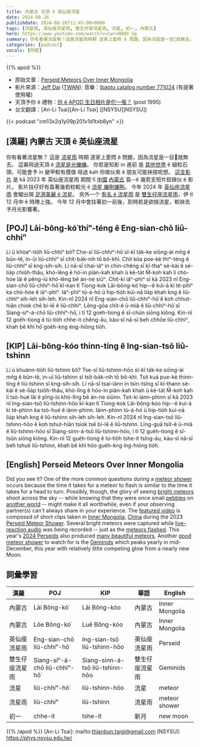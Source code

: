```yaml
---
title: 內蒙古 天頂 ê 英仙座流星
date: 2024-08-26
publishdate: 2024-08-26T11:45:00+0800
tags: [流星雨, 英仙座流星雨, 雙生仔座流星雨, 流星, 初一, 內蒙古]
hero: https://www.youtube.com/watch?v=CwrvN0Q9_Sg
summary: 你有看著流星無？這是流星雨時期 逐家上愛問 ê 問題，因為流星是一目𥍉就無去。
categories: [podcast]
vocals: [阿錕]
---
```


{{% apod %}}

- 原始文章：[Perseid Meteors Over Inner Mongolia](https://apod.nasa.gov/apod/ap240826.html)
- 影片來源：[Jeff Dai](https://twanight.org/profile/jeff-dai/) ([TWAN](https://www.twanight.org/)); 音樂：[Ibaotu catalog number 771024](https://ibaotu.com/sucai/912881.html) (有提著使用權)
- 天頂予你 ê 禮物：[你 ê APOD 生日相片是佗一張？](https://apod.nasa.gov/apod/calendar/allyears.html) (post 1995)
- 台文翻譯：[An-Li Tsai][An-Li Tsai] ([NSYSU][NSYSU])

{{< podcast "cm13x2q1y09p201v1d1txb6yn" >}}

## [漢羅] 內蒙古 天頂 ê 英仙座流星
你有看著流星無？
這是 [流星雨][meteor shower] 時期 逐家上愛問 ê 問題，因為流星是一目𥍉就無去。
這寡飛過天頂 ê [流星是光爍爍][bright meteors]。
你若是知影 in 進前 是 [其他世界][another world] ê 細粒石頭，可能會予 in 變甲較有價值
毋過 kah 你做伙來 ê 朋友可能袂按呢想。
[這支影片][featured video] 是 kā 2023 年 英仙座流星雨 期間 tī [中國][China] [內蒙古][Inner Mongolia] 翕--ê 幾若支短片鉸做伙 ê 影片。
影片拄仔好有翕著幾若粒較光 ê [流星 爍咧爍咧][meteors flashed]。
今年 2024 年 [英仙座流星雨][Perseid Meteor Shower] 會閣出現 [足濟美麗 ê 流星][many beautiful meteors]。
另外一个 [有名 ê 流星雨][good meteor shower] 是 [雙生仔座流星雨][Geminids]，伊 tī 12 月中 ê 時陣上強。
今年 12 月中會拄著初一前後，到時若是欲揣流星，較袂去予月光影響著。

## [POJ] Lāi-bông-kó͘ thiⁿ-téng ê Eng-sian-chō liû-chhiⁿ
Lí ū khòaⁿ-tio̍h liû-chhiⁿ bô?
Che-sī liû-chhiⁿ-hō͘ sî-kî ta̍k-ke siōng-ài mn̄g ê būn-tê, in-ūi liû-chhiⁿ sī chi̍t-ba̍k-nih tō bô-khì.
Chit kóa poe-kè thiⁿ-téng ê liû-chhiⁿ sī kng-sih-sih.
Lí nā-sī chai-iáⁿ in chìn-chêng sī kî-thaⁿ sè-kài ê sè-lia̍p chio̍h-thâu, khó-lêng ē hō͘-in piàn-kah khah ū kè-ta̍t
M̄-koh kah lí chò-hóe lâi ê pêng-iú khó-lêng bē án-ne siūⁿ.
Chit-ki iáⁿ-phìⁿ sī kā 2023 nî Eng-sian-chō liû-chhiⁿ-hō͘ kî-kan tī Tiong-kok Lāi-bông-kó͘ hip--ê kúi-ā ki té-phìⁿ ka chò-hóe ê iáⁿ-phìⁿ.
Iáⁿ-phìⁿ tú-á-hó ū hip-tio̍h kúi-nā lia̍p khah kng ê liû-chhiⁿ sih-leh sih-leh.
Kin-nî 2024 nî Eng-sian-chō liû-chhiⁿ-hō͘ ē koh chhut-hiān chiok chē bí-lē ê liû-chhiⁿ.
Lēng-gōa chi̍t-ê ū-miâ ê liû-chhiⁿ-hō͘ sī Siang-siⁿ-á-chō liû-chhiⁿ-hō͘, i tī 12 goe̍h-tiong ê sî-chūn siōng kiông.
Kin-nî 12 goe̍h-tiong ē tú-tio̍h chhe-it chêng-āu, kàu-sî nā-sī beh chhōe liû-chhiⁿ, khah bē khì hō͘ goe̍h-kng éng-hióng tio̍h.

## [KIP] Lāi-bông-kóo thinn-tíng ê Ing-sian-tsō liû-tshinn
Lí ū khuànn-tio̍h liû-tshinn bô?
Tse-sī liû-tshinn-hōo sî-kî ta̍k-ke siōng-ài mn̄g ê būn-tê, in-uī liû-tshinn sī tsi̍t-ba̍k-nih tō bô-khì.
Tsit kuá pue-kè thinn-tíng ê liû-tshinn sī kng-sih-sih.
Lí nā-sī tsai-iánn in tsìn-tsîng sī kî-thann sè-kài ê sè-lia̍p tsio̍h-thâu, khó-lîng ē hōo-in piàn-kah khah ū kè-ta̍t
M̄-koh kah lí tsò-hué lâi ê pîng-iú khó-lîng bē án-ne siūnn.
Tsit-ki iánn-phìnn sī kā 2023 nî Ing-sian-tsō liû-tshinn-hōo kî-kan tī Tiong-kok Lāi-bông-kóo hip--ê kuí-ā ki té-phìnn ka tsò-hué ê iánn-phìnn.
Iánn-phìnn tú-á-hó ū hip-tio̍h kuí-nā lia̍p khah kng ê liû-tshinn sih-leh sih-leh.
Kin-nî 2024 nî Ing-sian-tsō liû-tshinn-hōo ē koh tshut-hiān tsiok tsē bí-lē ê liû-tshinn.
Līng-guā tsi̍t-ê ū-miâ ê liû-tshinn-hōo sī Siang-sinn-á-tsō liû-tshinn-hōo, i tī 12 gue̍h-tiong ê sî-tsūn siōng kiông.
Kin-nî 12 gue̍h-tiong ē tú-tio̍h tshe-it tsîng-āu, kàu-sî nā-sī beh tshuē liû-tshinn, khah bē khì hōo gue̍h-kng íng-hióng tio̍h.

## [English] Perseid Meteors Over Inner Mongolia
Did you see it?
One of the more common questions during a [meteor shower][meteor shower] occurs because the time it takes for a meteor to flash is similar to the time it takes for a head to turn.
Possibly, though, the glory of seeing [bright meteors][bright meteors] shoot across the sky -- while knowing that they were once small [pebbles][pebbles] on [another world][another world] -- might make it all worthwhile, even if your observing partner(s) can't always share in your experience.
The [featured video][featured video] is composed of short clips taken in [Inner Mongolia][Inner Mongolia], [China][China] during the 2023 [Perseid Meteor Shower][Perseid Meteor Shower].
Several bright meteors were captured while [live-reaction audio][live-reaction audio] was being recorded -- just as the [meteors flashed][meteors flashed].
This year's [2024 Perseids][2024 Perseids] also produced [many beautiful meteors][many beautiful meteors].
Another [good meteor shower][good meteor shower] to watch for is the [Geminids][Geminids] which peaks yearly in mid-December, this year with relatively little competing glow from a nearly new Moon.

## 詞彙學習

|漢羅|POJ|KIP|華語|English|
|-|-|-|-|-|
|內蒙古|Lāi Bông-kó͘|Lāi Bông-kóo|內蒙古|Inner Mongolia|
|內蒙古|Lōe Bông-kó͘|Luē Bông-kóo|內蒙古|Inner Mongolia|
|英仙座流星雨|Eng-sian-chō liû-chhiⁿ-hō͘|Ing-sian-tsō liû-tshinn-hōo|英仙座流星雨|Perseid|
|雙生仔座流星雨|Siang-siⁿ-á-chō liû-chhiⁿ-hō͘|Siang-sinn-á-tsō liû-tshinn-hōo|雙生仔座流星雨|Geminids|
|流星|liû-chhiⁿ-hō͘|liû-tshinn-hōo|流星|meteor|
|流星雨|liû-chhiⁿ|liû-tshinn|流星雨|meteor shower|
|初一|chhe-it|tshe-it|新月|new moon|

{{% /apod %}}
[An-Li Tsai]: mailto:thianbun.taigi@gmail.com
[NSYSU]: https://phys.nsysu.edu.tw/

[copyright]: https://apod.nasa.gov/apod/fap/lib/about_apod.html#srapply
[License3]: https://creativecommons.org/licenses/by/3.0/
[License2]:https://creativecommons.org/licenses/by-nc-nd/2.0/

[meteor shower]:https://spaceplace.nasa.gov/meteor-shower/
[bright meteors]:https://apod.nasa.gov/apod/ap230809.html
[pebbles]:https://science.nasa.gov/solar-system/meteors-meteorites/facts/
[another world]:https://apod.nasa.gov/apod/ap151118.html
[featured video]:https://youtu.be/CwrvN0Q9_Sg
[Inner Mongolia]:https://youtu.be/1NnMJUvU1L0
[China]:https://en.wikipedia.org/wiki/China
[Perseid Meteor Shower]:https://science.nasa.gov/solar-system/meteors-meteorites/perseids/
[live-reaction audio]:https://youtu.be/olq7Qr1H_PI
[meteors flashed]:https://apod.nasa.gov/apod/ap181209.html
[2024 Perseids]:https://apod.nasa.gov/apod/ap240812.html
[many beautiful meteors]:https://www.facebook.com/media/set/?set=a.488496753878907&type=3
[good meteor shower]:https://www.space.com/39469-best-meteor-showers.html
[Geminids]:https://en.wikipedia.org/wiki/Geminids
